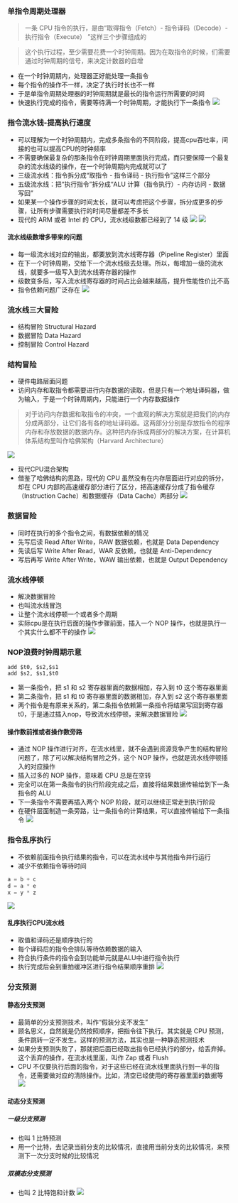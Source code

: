 ### 单指令周期处理器
> 一条 CPU 指令的执行，是由“取得指令（Fetch）- 指令译码（Decode）- 执行指令（Execute） ”这样三个步骤组成的

> 这个执行过程，至少需要花费一个时钟周期。因为在取指令的时候，们需要通过时钟周期的信号，来决定计数器的自增


- 在一个时钟周期内，处理器正好能处理一条指令
- 每个指令的操作不一样，决定了执行时长也不一样
- 于是单指令周期处理器的时钟周期就是最长的指令运行所需要的时间
- 快速执行完成的指令，需要等待满一个时钟周期，才能执行下一条指令
![](/images/jsjzc/danzhilingchuliqi.jpeg)

### 指令流水钱-提高执行速度
- 可以理解为一个时钟周期内，完成多条指令的不同阶段，提高cpu吞吐率，间接的也可以提高CPU的时钟频率
- 不需要确保最复杂的那条指令在时钟周期里面执行完成，而只要保障一个最复杂的流水线级的操作，在一个时钟周期内完成就可以了
- 三级流水线：指令拆分成“取指令 - 指令译码 - 执行指令”这样三个部分
- 五级流水线：把“执行指令”拆分成“ALU 计算（指令执行）- 内存访问 - 数据写回”
- 如果某一个操作步骤的时间太长，就可以考虑把这个步骤，拆分成更多的步骤，让所有步骤需要执行的时间尽量都差不多长
- 现代的 ARM 或者 Intel 的 CPU，流水线级数都已经到了 14 级
![](/images/jsjzc/liushuixianshiyi.jpeg)
![](/images/jsjzc/liushuixian.jpeg)

#### 流水线级数增多带来的问题
- 每一级流水线对应的输出，都要放到流水线寄存器（Pipeline Register）里面
- 在下一个时钟周期，交给下一个流水线级去处理。所以，每增加一级的流水线，就要多一级写入到流水线寄存器的操作
- 级数变多后，写入流水线寄存器的时间占比会越来越高，提升性能性价比不高
- 指令依赖问题广泛存在
![](/images/jsjzc/liushuixianwenti.jpeg)

### 流水线三大冒险
- 结构冒险 Structural Hazard
- 数据冒险 Data Hazard
- 控制冒险 Control Hazard

### 结构冒险
- 硬件电路层面问题
- 访问内存和取指令都需要进行内存数据的读取，但是只有一个地址译码器，做为输入，于是一个时钟周期内，只能进行一个内存数据操作

> 对于访问内存数据和取指令的冲突，一个直观的解决方案就是把我们的内存分成两部分，让它们各有各的地址译码器。这两部分分别是存放指令的程序内存和存放数据的数据内存。这种把内存拆成两部分的解决方案，在计算机体系结构里叫作哈佛架构（Harvard Architecture）

![](/images/jsjzc/jiegoumaoxian.jpeg)

- 现代CPU混合架构
- 借鉴了哈佛结构的思路，现代的 CPU 虽然没有在内存层面进行对应的拆分，却在 CPU 内部的高速缓存部分进行了区分，把高速缓存分成了指令缓存（Instruction Cache）和数据缓存（Data Cache）两部分
![](/images/jsjzc/hunhejiagou.jpeg)

### 数据冒险
- 同时在执行的多个指令之间，有数据依赖的情况
- 先写后读 Read After Write，RAW 数据依赖，也就是 Data Dependency
- 先读后写 Write After Read，WAR 反依赖，也就是 Anti-Dependency
- 写后再写 Write After Write，WAW 输出依赖，也就是 Output Dependency

### 流水线停顿
- 解决数据冒险
- 也叫流水线冒泡
- 让整个流水线停顿一个或者多个周期
- 实际cpu是在执行后面的操作步骤前面，插入一个 NOP 操作，也就是执行一个其实什么都不干的操作
![](/images/jsjzc/liushuixiantingdun.jpeg)



### NOP浪费时钟周期示意
```
add $t0, $s2,$s1
add $s2, $s1,$t0
```
- 第一条指令，把 s1 和 s2 寄存器里面的数据相加，存入到 t0 这个寄存器里面
- 第二条指令，把 s1 和 t0 寄存器里面的数据相加，存入到 s2 这个寄存器里面
- 两个指令是有原来关系的，第二条指令依赖第一条指令将结果写回到寄存器t0，于是通过插入nop，导致流水线停顿，来解决数据冒险
![](/images/jsjzc/nopshiyi.jpeg)

#### 操作数前推或者操作数旁路
- 通过 NOP 操作进行对齐，在流水线里，就不会遇到资源竞争产生的结构冒险问题了，除了可以解决结构冒险之外，这个 NOP 操作，也就是流水线停顿插入的对应操作
- 插入过多的 NOP 操作，意味着 CPU 总是在空转
- 完全可以在第一条指令的执行阶段完成之后，直接将结果数据传输给到下一条指令的 ALU
- 下一条指令不需要再插入两个 NOP 阶段，就可以继续正常走到执行阶段
- 在硬件层面制造一条旁路，让一条指令的计算结果，可以直接传输给下一条指令
![](/images/jsjzc/caozuoshuqiantuishiyi.jpeg)

### 指令乱序执行
- 不依赖前面指令执行结果的指令，可以在流水线中与其他指令并行运行
- 减少不依赖指令等待时间
```c
a = b + c
d = a * e
x = y * z
```
![](/images/jsjzc/luanxuzhixingshiyi.jpeg)

#### 乱序执行CPU流水线
- 取值和译码还是顺序执行的
- 每个译码后的指令会排队等待依赖数据的输入
- 符合执行条件的指令会到功能单元就是ALU中进行指令执行
- 执行完成后会到重拍缓冲区进行指令结果顺序重排
![](/images/jsjzc/luanxuzhixing.jpeg)

### 分支预测

#### 静态分支预测
- 最简单的分支预测技术，叫作“假装分支不发生”
- 顾名思义，自然就是仍然按照顺序，把指令往下执行。其实就是 CPU 预测，条件跳转一定不发生。这样的预测方法，其实也是一种静态预测技术
- 如果分支预测失败了，那就把后面已经取出指令已经执行的部分，给丢弃掉。这个丢弃的操作，在流水线里面，叫作 Zap 或者 Flush
- CPU 不仅要执行后面的指令，对于这些已经在流水线里面执行到一半的指令，还需要做对应的清除操作。比如，清空已经使用的寄存器里面的数据等
![](/images/jsjzc/zapflush.jpeg)

#### 动态分支预测
##### 一级分支预测
- 也叫 1 比特预测
- 用一个比特，去记录当前分支的比较情况，直接用当前分支的比较情况，来预测下一次分支时候的比较情况

##### 双模态分支预测
- 也叫 2 比特饱和计数
![](/images/jsjzc/shuangmotai.jpeg)